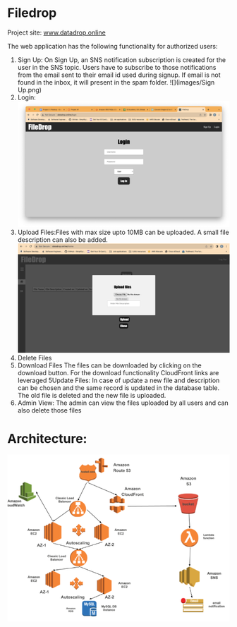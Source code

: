 # Filedrop
Project site: www.datadrop.online

The web application has the following functionality for authorized users:
1) Sign Up: On Sign Up, an SNS notification subscription is created for the user in the SNS topic. Users have to subscribe to those notifications from the email sent to their email id used during signup.
   If email is not found in the inbox, it will present in the spam folder.
![](images/Sign Up.png)
2) Login:
    ![](images/Login.png)
3) Upload Files:Files with max size upto 10MB can be uploaded. A small file description can also be added.
   ![](images/Upload.png)
4) Delete Files
5) Download Files
The files can be downloaded by clicking on the download button. For the download functionality CloudFront links are leveraged
5Update Files: In case of update a new file and description can be chosen and the same record is updated in the database table. The old file is deleted and the new file is uploaded.
6) Admin View:
The admin can view the files uploaded by all users and can also delete those files


# Architecture:
![](images/Architecture.png)